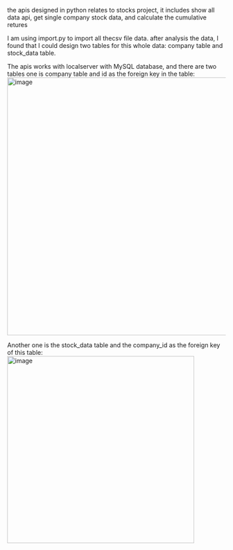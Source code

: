the apis designed in python relates to stocks project, it includes show all data api, get single company stock data, and calculate the cumulative retures

I am using import.py to import all thecsv file data. after analysis the data, I found that I could design two tables for this whole data: company table and stock_data table.

The apis works with localserver with MySQL database, and there are two tables one is company table and id as the foreign key in the table: <img width="594" alt="image" src="https://github.com/user-attachments/assets/d9c6dd70-19a9-487a-8d75-2d764dc7c178">

Another one is the stock_data table and the company_id as the foreign key of this table: <img width="431" alt="image" src="https://github.com/user-attachments/assets/30190c3e-eadf-4e7a-9fcd-e8f1e4ae40bd"> 


